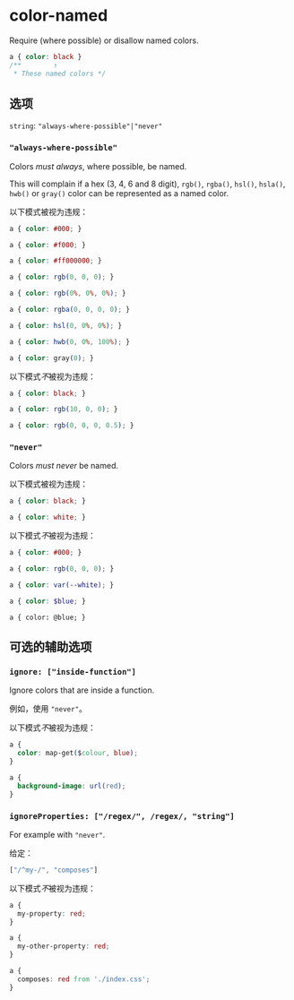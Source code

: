 # color-named

Require (where possible) or disallow named colors.

```css
a { color: black }
/**        ↑
 * These named colors */
```

## 选项

`string`: `"always-where-possible"|"never"`

### `"always-where-possible"`

Colors *must always*, where possible, be named.

This will complain if a hex (3, 4, 6 and 8 digit), `rgb()`, `rgba()`, `hsl()`, `hsla()`, `hwb()` or `gray()` color can be represented as a named color.

以下模式被视为违规：

```css
a { color: #000; }
```

```css
a { color: #f000; }
```

```css
a { color: #ff000000; }
```

```css
a { color: rgb(0, 0, 0); }
```

```css
a { color: rgb(0%, 0%, 0%); }
```

```css
a { color: rgba(0, 0, 0, 0); }
```

```css
a { color: hsl(0, 0%, 0%); }
```

```css
a { color: hwb(0, 0%, 100%); }
```

```css
a { color: gray(0); }
```

以下模式*不*被视为违规：

```css
a { color: black; }
```

```css
a { color: rgb(10, 0, 0); }
```

```css
a { color: rgb(0, 0, 0, 0.5); }
```

### `"never"`

Colors *must never* be named.

以下模式被视为违规：

```css
a { color: black; }
```

```css
a { color: white; }
```

以下模式*不*被视为违规：

```css
a { color: #000; }
```

```css
a { color: rgb(0, 0, 0); }
```

```css
a { color: var(--white); }
```

```scss
a { color: $blue; }
```

```less
a { color: @blue; }
```

## 可选的辅助选项

### `ignore: ["inside-function"]`

Ignore colors that are inside a function.

例如，使用 `"never"`。

以下模式*不*被视为违规：

```css
a {
  color: map-get($colour, blue);
}
```

```css
a {
  background-image: url(red);
}
```

### `ignoreProperties: ["/regex/", /regex/, "string"]`

For example with `"never"`.

给定：

```js
["/^my-/", "composes"]
```

以下模式*不*被视为违规：

```css
a {
  my-property: red;
}
```

```css
a {
  my-other-property: red;
}
```

```css
a {
  composes: red from './index.css';
}
```
